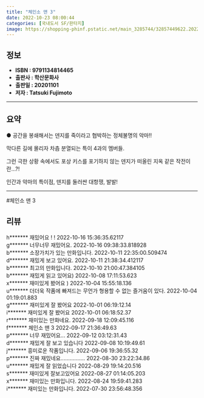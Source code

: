 ```yaml
---
title: "체인소 맨 3"
date: 2022-10-23 08:00:44
categories: [국내도서 SF/판타지]
image: https://shopping-phinf.pstatic.net/main_3285744/32857449622.20221019123151.jpg
---
```


## **정보**

- **ISBN : 9791134814465**
- **출판사 : 학산문화사**
- **출판일 : 20201101**
- **저자 : Tatsuki Fujimoto**

------



## **요약**



● 공간을 봉쇄해서는 덴지를 죽이라고 협박하는 정체불명의 악마!!

막다른 길에 몰리자 차츰 분열되는 특이 4과의 멤버들.

그런 극한 상황 속에서도 포상 키스를 포기하지 않는
덴지가 떠올린 지옥 같은 작전이란…?!

인간과 악마의 특이점,
덴지를 둘러싼 대항쟁, 발발!



------

#체인소 맨 3


## **리뷰** 

  h******* 재밌어요 ! ! 2022-10-16 15:36:35.62117 <br/>  g******* 너무너무 재밌어요. 2022-10-16 09:38:33.818928 <br/>  b******* 소장가치가 있는 만화입니다. 2022-10-11 22:35:00.509474 <br/>  d******* 재밌게 보고 있어요. 2022-10-11 21:38:34.412117 <br/>  b******* 최고의 만화입니다. 2022-10-10 21:00:47.384105 <br/>  b******* 재밌게 읽고 있어요) 2022-10-08 17:11:53.623 <br/>  x******* 재미있게 봤어요 ) 2022-10-04 15:55:18.136 <br/>  u******* 더더욱 작품에 빠져드는 무언가 형용할 수 없는 즐거움이 있다. 2022-10-04 01:19:01.883 <br/>  g******* 재미있게 잘 봤어요 2022-10-01 06:19:12.14 <br/>  i******* 재미있게 잘 봤어요 2022-10-01 06:18:52.37 <br/>  r******* 재미있는 만화네요. 2022-09-18 12:09:45.116 <br/>  f******* 체인소 맨 3 2022-09-17 21:36:49.63 <br/>  p******* 너무 재밌어요... 2022-09-12 03:12:31.43 <br/>  d******* 재밌게 잘 보고 있습니다 2022-09-08 10:19:49.61 <br/>  j******* 흥미로운 작품입니다. 2022-09-06 19:36:55.32 <br/>  p******* 진짜 재밌네요................ 2022-08-30 23:22:34.86 <br/>  u******* 재밌게 잘 읽었습니다 2022-08-29 19:14:20.516 <br/>  s******* 재미있게 잘보고있어요 2022-08-27 01:14:05.203 <br/>  x******* 재미있는 만화입니다. 2022-08-24 19:59:41.283 <br/>  i******* 재미있는 만화입니다. 2022-07-30 23:56:48.356 <br/>